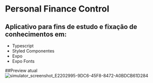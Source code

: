 # Personal Finance Control
## Aplicativo para fins de estudo e fixação de conhecimentos em:
- Typescript
- Styled Componentes
- Expo
- Expo Fonts

##Preview atual
![simulator_screenshot_E2202995-9DC6-45F8-8472-A0BDCB61D284](https://user-images.githubusercontent.com/18725901/132071639-5a9f00d3-9b32-4b48-a246-e83e8469bd39.png)

